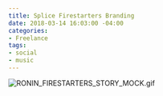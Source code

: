 ```yaml
---
title: Splice Firestarters Branding
date: 2018-03-14 16:03:00 -04:00
categories:
- Freelance
tags:
- social
- music
---
```


![RONIN_FIRESTARTERS_STORY_MOCK.gif](/uploads/RONIN_FIRESTARTERS_STORY_MOCK.gif)